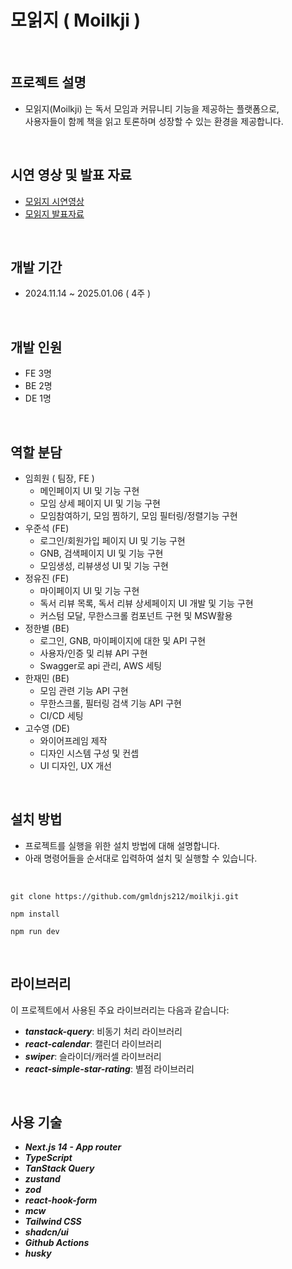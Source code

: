# 모읽지 ( Moilkji )

<br />

## 프로젝트 설명
- 모읽지(Moilkji) 는 독서 모임과 커뮤니티 기능을 제공하는 플랫폼으로, <br />
  사용자들이 함께 책을 읽고 토론하며 성장할 수 있는 환경을 제공합니다.

<br/>

## 시연 영상 및 발표 자료
- [모읽지 시연영상](https://drive.google.com/file/d/1oYWSn3pBlRRpuW69ENBRbXOMPjz4OfL1/view?usp=sharing)
- [모읽지 발표자료](https://www.canva.com/design/DAGbYR_hu7I/-k2N5pP5ns-0fqOTecIpEA/view?utm_content=DAGbYR_hu7I&utm_campaign=designshare&utm_medium=link2&utm_source=uniquelinks&utlId=h5ba4eb3998)
<br/>

## 개발 기간
-  2024.11.14 ~ 2025.01.06 ( 4주 )

<br/>

## 개발 인원
- FE 3명
- BE 2명
- DE 1명

<br/>

## 역할 분담
- 임희원 ( 팀장, FE )
  - 메인페이지 UI 및 기능 구현
  - 모임 상세 페이지 UI 및 기능 구현 
  - 모임참여하기, 모임 찜하기, 모임 필터링/정렬기능 구현
- 우준석 (FE)
  - 로그인/회원가입 페이지 UI 및 기능 구현
  - GNB, 검색페이지 UI 및 기능 구현
  - 모임생성, 리뷰생성 UI 및 기능 구현
- 정유진 (FE)
  - 마이페이지 UI 및 기능 구현
  - 독서 리뷰 목록, 독서 리뷰 상세페이지 UI 개발 및 기능 구현
  - 커스텀 모달, 무한스크롤 컴포넌트 구현 및 MSW활용
- 정한별 (BE)
  - 로그인, GNB, 마이페이지에 대한 및 API 구현
  - 사용자/인증 및 리뷰 API 구현
  - Swagger로 api 관리, AWS 세팅
- 한재민 (BE)
  - 모임 관련 기능 API 구현
  - 무한스크롤, 필터링 검색 기능 API 구현
  - CI/CD 세팅
- 고수영 (DE)
  - 와이어프레임 제작
  - 디자인 시스템 구성 및 컨셉
  - UI 디자인, UX 개선

<br/>

## 설치 방법

- 프로젝트를 실행을 위한 설치 방법에 대해 설명합니다.
- 아래 명령어들을 순서대로 입력하여 설치 및 실행할 수 있습니다.

<br/>

  ```
  git clone https://github.com/gmldnjs212/moilkji.git
  ```
  ```
  npm install
  ```
  ```
  npm run dev
  ```

<br/>

## 라이브러리

이 프로젝트에서 사용된 주요 라이브러리는 다음과 같습니다:

- ***tanstack-query***: 비동기 처리 라이브러리
- ***react-calendar***: 캘린더 라이브러리
- ***swiper***: 슬라이더/캐러셀 라이브러리
- ***react-simple-star-rating***: 별점 라이브러리

<br />

## 사용 기술

- ***Next.js 14 - App router***
- ***TypeScript***
- ***TanStack Query***
- ***zustand***
- ***zod***
- ***react-hook-form***
- ***mcw***
- ***Tailwind CSS***
- ***shadcn/ui***
- ***Github Actions***
- ***husky***
